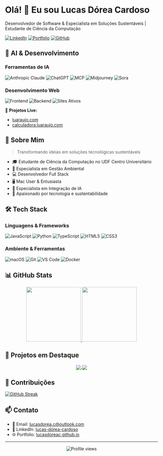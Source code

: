 # Olá! 👋 Eu sou Lucas Dórea Cardoso

Desenvolvedor de Software & Especialista em Soluções Sustentáveis | Estudante de Ciência da Computação

[![LinkedIn](https://img.shields.io/badge/-LinkedIn-0077B5?style=flat&logo=LinkedIn&logoColor=white)](https://linkedin.com/in/lucas-dórea-cardoso-771833112)
[![Portfolio](https://img.shields.io/badge/-Portfolio-000000?style=flat&logo=react&logoColor=white)](https://lucasdoreac.github.io)
[![GitHub](https://img.shields.io/badge/-GitHub-181717?style=flat&logo=github)](https://github.com/Lucasdoreac)

## 🧠 AI & Desenvolvimento

### Ferramentas de IA
![Anthropic Claude](https://img.shields.io/badge/-Claude-4A45FF?style=flat&logo=anthropic&logoColor=white)
![ChatGPT](https://img.shields.io/badge/-ChatGPT-412991?style=flat&logo=openai&logoColor=white)
![MCP](https://img.shields.io/badge/-MCP-FF6B6B?style=flat&logo=python&logoColor=white)
![Midjourney](https://img.shields.io/badge/-Midjourney-000000?style=flat&logo=square&logoColor=white)
![Sora](https://img.shields.io/badge/-Sora-B7178C?style=flat&logo=openai&logoColor=white)

### Desenvolvimento Web
![Frontend](https://img.shields.io/badge/-Frontend-61DAFB?style=flat&logo=react&logoColor=black)
![Backend](https://img.shields.io/badge/-Backend-339933?style=flat&logo=node.js&logoColor=white)
![Sites Ativos](https://img.shields.io/badge/-Sites%20Ativos-FF4088?style=flat&logo=webflow&logoColor=white)

📌 **Projetos Live:**
- [luaraujo.com](https://luaraujo.com)
- [calculadora.luaraujo.com](https://calculadora.luaraujo.com)

## 🚀 Sobre Mim

> Transformando ideias em soluções tecnológicas sustentáveis

- 🎓 Estudante de Ciência da Computação no UDF Centro Universitário
- 🌱 Especialista em Gestão Ambiental
- 💻 Desenvolvedor Full Stack
- 🖥️ Mac User & Entusiasta
- 🤖 Especialista em Integração de IA
- 🌟 Apaixonado por tecnologia e sustentabilidade

## 🛠️ Tech Stack

### Linguagens & Frameworks
![JavaScript](https://img.shields.io/badge/-JavaScript-F7DF1E?style=flat&logo=javascript&logoColor=black)
![Python](https://img.shields.io/badge/-Python-3776AB?style=flat&logo=Python&logoColor=white)
![TypeScript](https://img.shields.io/badge/-TypeScript-3178C6?style=flat&logo=typescript&logoColor=white)
![HTML5](https://img.shields.io/badge/-HTML5-E34F26?style=flat&logo=html5&logoColor=white)
![CSS3](https://img.shields.io/badge/-CSS3-1572B6?style=flat&logo=css3&logoColor=white)

### Ambiente & Ferramentas
![macOS](https://img.shields.io/badge/-macOS-000000?style=flat&logo=apple&logoColor=white)
![Git](https://img.shields.io/badge/-Git-F05032?style=flat&logo=git&logoColor=white)
![VS Code](https://img.shields.io/badge/-VS%20Code-007ACC?style=flat&logo=visual-studio-code)
![Docker](https://img.shields.io/badge/-Docker-2496ED?style=flat&logo=docker&logoColor=white)

## 📊 GitHub Stats

<div align="center">
  <a href="https://github.com/Lucasdoreac">
    <img height="180em" src="https://github-readme-stats-sigma-five.vercel.app/api?username=lucasdoreac&show_icons=true&theme=dracula&include_all_commits=true&count_private=true"/>
    <img height="180em" src="https://github-readme-stats-sigma-five.vercel.app/api/top-langs/?username=lucasdoreac&layout=compact&langs_count=7&theme=dracula"/>
  </a>
</div>

## 🎯 Projetos em Destaque

<div align="center">
  <a href="https://github.com/Lucasdoreac/calculadora">
    <img align="center" src="https://github-readme-stats-sigma-five.vercel.app/api/pin/?username=lucasdoreac&repo=calculadora&theme=dracula" />
  </a>
  <a href="https://github.com/Lucasdoreac/curriculum-vitae">
    <img align="center" src="https://github-readme-stats-sigma-five.vercel.app/api/pin/?username=lucasdoreac&repo=curriculum-vitae&theme=dracula" />
  </a>
</div>

## 🌱 Contribuições

[![GitHub Streak](https://github-readme-streak-stats.herokuapp.com/?user=lucasdoreac&theme=dracula)](https://git.io/streak-stats)

## 📫 Contato

- 📧 Email: lucasdorea.c@outlook.com
- 💼 LinkedIn: [lucas-dórea-cardoso](https://linkedin.com/in/lucas-dórea-cardoso-771833112)
- 🌐 Portfolio: [lucasdoreac.github.io](https://lucasdoreac.github.io)

---

<div align="center">
  <img src="https://komarev.com/ghpvc/?username=Lucasdoreac&color=blueviolet" alt="Profile views"/>
</div>